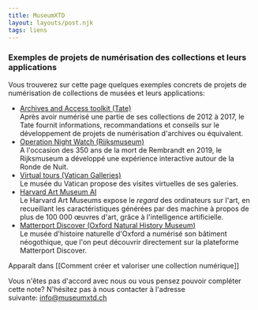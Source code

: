 ```yaml
---
title: MuseumXTD
layout: layouts/post.njk
tags: liens
---
```

### Exemples de projets de numérisation des collections et leurs applications
Vous trouverez sur cette page quelques exemples concrets de projets de numérisation de collections de musées et leurs applications:

- [Archives and Access toolkit (Tate)](https://www.tate.org.uk/art/archive/archives-access-toolkit)   
  Après avoir numérisé une partie de ses collections de 2012 à 2017, le Tate fournit informations, recommandations et conseils sur le développement de projets de numérisation d'archives ou équivalent.
- [Operation Night Watch (Rijksmuseum)](https://beleefdenachtwacht.nl/en)    
  A l'occasion des 350 ans de la mort de Rembrandt en 2019, le Rijksmuseum a développé une expérience interactive autour de la Ronde de Nuit.  
- [Virtual tours (Vatican Galleries)](https://www.museivaticani.va/content/museivaticani/en/collezioni/musei/tour-virtuali-elenco.html)    
  Le musée du Vatican propose des visites virtuelles de ses galeries. 
- [Harvard Art Museum AI](https://ai.harvardartmuseums.org)    
  Le Harvard Art Museums expose le *regard* des ordinateurs sur l'art, en recueillant les caractéristiques générées par des machine à propos de plus de 100 000 œuvres d'art, grâce à l'intelligence artificielle. 
- [Matterport Discover (Oxford Natural History Museum)](https://matterport.com/discover/space/Sfkr3s8RkC2)     
  Le musée d'histoire naturelle d'Oxford a numérisé son bâtiment néogothique, que l'on peut découvrir directement sur la plateforme Matterport Discover. 



Apparaît dans [[Comment créer et valoriser une collection numérique]]

Vous n'êtes pas d'accord avec nous ou vous pensez pouvoir compléter cette note? N'hésitez pas à nous contacter à l'adresse suivante: [info@museumxtd.ch](mailto:info@museumxtd.ch)